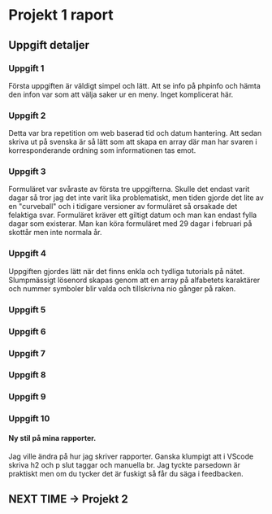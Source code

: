 # Projekt 1 raport

## Uppgift detaljer 
### Uppgift 1
Första uppgiften är väldigt simpel och lätt. Att se info på phpinfo och hämta den infon var som att välja saker ur en meny. Inget komplicerat här.

### Uppgift 2
Detta var bra repetition om web baserad tid och datum hantering. Att sedan skriva ut på svenska är så lätt som att skapa en array där man har svaren i korresponderande ordning som informationen tas emot.

### Uppgift 3
Formuläret var svåraste av första tre uppgifterna. Skulle det endast varit dagar så tror jag det inte varit lika problematiskt, men tiden gjorde det lite av en "curveball" och i tidigare versioner av formuläret så orsakade det felaktiga svar. Formuläret kräver ett giltigt datum och man kan endast fylla dagar som existerar. Man kan köra formuläret med 29 dagar i februari på skottår men inte normala år.

### Uppgift 4
Uppgiften gjordes lätt när det finns enkla och tydliga tutorials på nätet. Slumpmässigt lösenord skapas genom att en array på alfabetets karaktärer och nummer symboler blir valda och tillskrivna nio gånger på raken.

### Uppgift 5

### Uppgift 6

### Uppgift 7

### Uppgift 8

### Uppgift 9

### Uppgift 10
#### Ny stil på mina rapporter.
Jag ville ändra på hur jag skriver rapporter. Ganska klumpigt att i VScode skriva h2 och p slut taggar och manuella br.
Jag tyckte parsedown är praktiskt men om du tycker det är fuskigt så får du säga i feedbacken.

## NEXT TIME -> Projekt 2